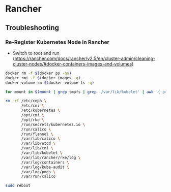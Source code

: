 # Rancher

## Troubleshooting
### Re-Register Kubernetes Node in Rancher
- Switch to root and run (https://rancher.com/docs/rancher/v2.5/en/cluster-admin/cleaning-cluster-nodes/#docker-containers-images-and-volumes)
```bash
docker rm -f $(docker ps -qa)
docker rmi -f $(docker images -q)
docker volume rm $(docker volume ls -q)

for mount in $(mount | grep tmpfs | grep '/var/lib/kubelet' | awk '{ print $3 }') /var/lib/kubelet /var/lib/rancher; do umount $mount; done

rm -rf /etc/ceph \
       /etc/cni \
       /etc/kubernetes \
       /opt/cni \
       /opt/rke \
       /run/secrets/kubernetes.io \
       /run/calico \
       /run/flannel \
       /var/lib/calico \
       /var/lib/etcd \
       /var/lib/cni \
       /var/lib/kubelet \
       /var/lib/rancher/rke/log \
       /var/log/containers \
       /var/log/kube-audit \
       /var/log/pods \
       /var/run/calico

sudo reboot
```
